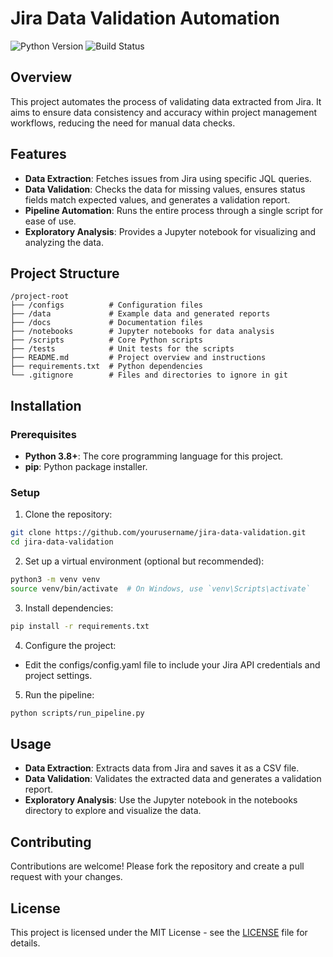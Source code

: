 # Jira Data Validation Automation

![Python Version](https://img.shields.io/badge/python-3.8%2B-blue)
![Build Status](https://img.shields.io/badge/build-passing-brightgreen)

## Overview
This project automates the process of validating data extracted from Jira. It aims to ensure data consistency and accuracy within project management workflows, reducing the need for manual data checks.

## Features
- **Data Extraction**: Fetches issues from Jira using specific JQL queries.
- **Data Validation**: Checks the data for missing values, ensures status fields match expected values, and generates a validation report.
- **Pipeline Automation**: Runs the entire process through a single script for ease of use.
- **Exploratory Analysis**: Provides a Jupyter notebook for visualizing and analyzing the data.

## Project Structure
```plaintext
/project-root
├── /configs          # Configuration files
├── /data             # Example data and generated reports
├── /docs             # Documentation files
├── /notebooks        # Jupyter notebooks for data analysis
├── /scripts          # Core Python scripts
├── /tests            # Unit tests for the scripts
├── README.md         # Project overview and instructions
├── requirements.txt  # Python dependencies
└── .gitignore        # Files and directories to ignore in git

```
## Installation

### Prerequisites
- **Python 3.8+**: The core programming language for this project.
- **pip**: Python package installer.

### Setup
1. Clone the repository:
```bash
git clone https://github.com/yourusername/jira-data-validation.git
cd jira-data-validation
```

2. Set up a virtual environment (optional but recommended):
```bash
python3 -m venv venv
source venv/bin/activate  # On Windows, use `venv\Scripts\activate`
```

3. Install dependencies:
```bash
pip install -r requirements.txt
```

4. Configure the project:
- Edit the configs/config.yaml file to include your Jira API credentials and project settings.

5. Run the pipeline:
```bash
python scripts/run_pipeline.py
```

## Usage
- **Data Extraction**: Extracts data from Jira and saves it as a CSV file.
- **Data Validation**: Validates the extracted data and generates a validation report.
- **Exploratory Analysis**: Use the Jupyter notebook in the notebooks directory to explore and visualize the data.

## Contributing
Contributions are welcome! Please fork the repository and create a pull request with your changes.

## License
This project is licensed under the MIT License - see the [LICENSE](LICENSE) file for details.